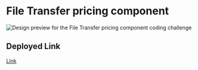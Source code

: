 # File Transfer pricing component

![Design preview for the File Transfer pricing component coding challenge](./design/desktop-preview.jpg)

## Deployed Link

[Link](https://easy-bank-three-green.vercel.app/)
